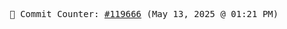 <p align="center">
    <samp>
        📮 Commit Counter: <a href="https://github.com/Javascript-void0/Javascript-void0/commits/main">#119666</a> (May 13, 2025 @ 01:21 PM)
    </samp>
</p>
